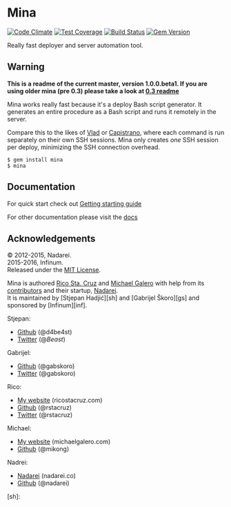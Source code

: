 # Mina

[![Code Climate](https://codeclimate.com/repos/5774207165982076ca005984/badges/6877153919d603250738/gpa.svg)](https://codeclimate.com/repos/5774207165982076ca005984/feed)
[![Test Coverage](https://codeclimate.com/repos/5774207165982076ca005984/badges/6877153919d603250738/coverage.svg)](https://codeclimate.com/repos/5774207165982076ca005984/coverage)
[![Build Status](https://semaphoreci.com/api/v1/d4be4st/mina/branches/master/shields_badge.svg)](https://semaphoreci.com/d4be4st/mina)
[![Gem Version](https://badge.fury.io/rb/mina.svg)](http://badge.fury.io/rb/mina)

Really fast deployer and server automation tool.

## Warning

**This is a readme of the current master, version 1.0.0.beta1. If you are using older mina (pre 0.3) please take a look at [0.3 readme](https://github.com/mina-deploy/mina/blob/v0.3.8/Readme.md)**


Mina works really fast because it's a deploy Bash script generator. It
generates an entire procedure as a Bash script and runs it remotely in the
server.

Compare this to the likes of [Vlad](https://github.com/seattlerb/vlad) or
[Capistrano](https://github.com/capistrano/capistrano), where each command
is run separately on their own SSH sessions. Mina only creates *one* SSH
session per deploy, minimizing the SSH connection overhead.

    $ gem install mina
    $ mina

Documentation
----------------

For quick start check out [Getting starting guide](docs/getting_started.md)


For other documentation please visit the [docs](docs)

Acknowledgements
----------------

© 2012-2015, Nadarei.  
2015-2016, Infinum.  
Released under the [MIT License](http://www.opensource.org/licenses/mit-license.php).

Mina is authored [Rico Sta. Cruz][rsc] and [Michael Galero][mg] with help from its [contributors][c] and their startup, [Nadarei][nd].  
It is maintained by [Stjepan Hadjić][sh] and [Gabrijel Škoro][gs] and sponsored by [Infinum][inf].

Stjepan:

* [Github](https://github.com/d4be4st) (@d4be4st)
* [Twitter](https://twitter.com/_Beast_) (@_Beast_)

Gabrijel:

* [Github](https://github.com/gabskoro) (@gabskoro)
* [Twitter](https://twitter.com/gabskoro) (@gabskoro)

Rico:

 * [My website](http://ricostacruz.com) (ricostacruz.com)
 * [Github](http://github.com/rstacruz) (@rstacruz)
 * [Twitter](http://twitter.com/rstacruz) (@rstacruz)

Michael:

 * [My website][mg] (michaelgalero.com)
 * [Github](http://github.com/mikong) (@mikong)

Nadrei:

 * [Nadarei](http://nadarei.co) (nadarei.co)
 * [Github](http://github.com/nadarei) (@nadarei)

[rsc]: http://ricostacruz.com
[mg]:  http://devblog.michaelgalero.com/
[c]:   http://github.com/mina-deploy/mina/graphs/contributors
[nd]:  http://nadarei.co
[sh]:  
